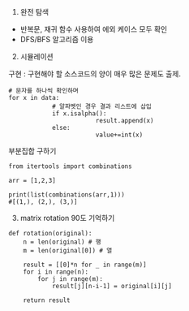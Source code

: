 1. 완전 탐색
- 반복문, 재귀 함수 사용하여 에외 케이스 모두 확인
- DFS/BFS 알고리즘 이용
2. 시뮬레이션


구현 : 구현해야 할 소스코드의 양이 매우 많은 문제도 출제.

~~~
# 문자를 하나씩 확인하며
for x in data:
            # 알파벳인 경우 결과 리스트에 삽입
            if x.isalpha():
                        result.append(x)
            else:
                        value+=int(x)
~~~

부분집합 구하기
~~~
from itertools import combinations 

arr = [1,2,3]

print(list(combinations(arr,1)))
#[(1,), (2,), (3,)]
~~~

3. matrix rotation 90도 기억하기
~~~
def rotation(original):
    n = len(original) # 행
    m = len(original[0]) # 열
    
    result = [[0]*n for _ in range(m)]
    for i in range(n):
        for j in range(m):
            result[j][n-i-1] = original[i][j]
            
    return result
~~~
